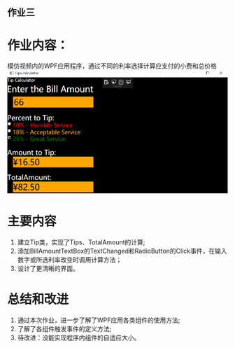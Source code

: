 ## 作业三
# 作业内容：
模仿视频内的WPF应用程序，通过不同的利率选择计算应支付的小费和总价格
![页面](https://github.com/TJUamoeba/HomeWork3/blob/master/Picture/UI.png)
# 主要内容
1. 建立Tip类，实现了Tips、TotalAmount的计算;
2. 添加BillAmountTextBox的TextChanged和RadioButton的Click事件，在输入数字或所选利率改变时调用计算方法；
3. 设计了更清晰的界面。
# 总结和改进
1. 通过本次作业，进一步了解了WPF应用各类组件的使用方法; 
2. 了解了各组件触发事件的定义方法;
3. 待改进：没能实现程序内组件的自适应大小。
